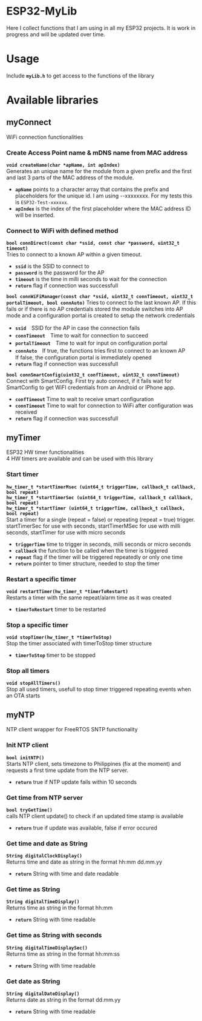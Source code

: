 # ESP32-MyLib    
Here I collect functions that I am using in all my ESP32 projects.
It is work in progress and will be updated over time.

# Usage
Include **`myLib.h`** to get access to the functions of the library    

# Available libraries    
## myConnect    
WiFi connection functionalities    

### Create Access Point name & mDNS name from MAC address
**`void createName(char *apName, int apIndex)`**    
Generates an unique name for the module from a given prefix and the first and last 3 parts of the MAC address of the module.    
* **`apName`** points to a character array that contains the prefix and placeholders for the unique id. I am using <hardware>-<module type>-xxxxxxxx. For my tests this is `ESP32-Test-xxxxxx`.    
* **`apIndex`** is the index of the first placeholder where the MAC address ID will be inserted.    

### Connect to WiFi with defined method    
**`bool connDirect(const char *ssid, const char *password, uint32_t timeout)`**    
Tries to connect to a known AP within a given timeout.    
* **`ssid`** is the SSID to connect to    
* **`password`** is the password for the AP    
* **`timeout`** is the time in milli seconds to wait for the connection    
* **`return`** flag if connection was successfull    

**`bool connWiFiManager(const char *ssid, uint32_t connTimeout, uint32_t portalTimeout, bool connAuto)`**
Tries to connect to the last known AP. If this fails or if there is no AP credentials stored the module switches into AP mode and a configuration portal is created to setup the network credentials    
* **`ssid`**　SSID for the AP in case the connection fails    
* **`connTimeout`**　Time to wait for connection to succeed    
* **`portalTimeout`**　Time to wait for input on configuration portal    
* **`connAuto`**　If true, the functions tries first to connect to an known AP    
            If false, the configuration portal is immediately opened    
* **`return`** flag if connection was successfull    

**`bool connSmartConfig(uint32_t confTimeout, uint32_t connTimeout)`**    
Connect with SmartConfig. First try auto connect, if it fails wait for SmartConfig to get WiFI credentials from an Android or IPhone app.        
* **`confTimeout`** Time to wait to receive smart configuration    
* **`connTimeout`** Time to wait for connection to WiFi after configuration was received    
* **`return`** flag if connection was successfull    

## myTimer    
ESP32 HW timer functionalities    
4 HW timers are available and can be used with this library

### Start timer
**`hw_timer_t *startTimerMsec (uint64_t triggerTime, callback_t callback, bool repeat)`**    
**`hw_timer_t *startTimerSec (uint64_t triggerTime, callback_t callback, bool repeat)`**    
**`hw_timer_t *startTimer (uint64_t triggerTime, callback_t callback, bool repeat)`**    
Start a timer for a single (repeat = false) or repeating (repeat = true) trigger.    
startTimerSec for use with seconds,
startTimerMSec for use with milli seconds,
startTimer for use with micro seconds    
* **`triggerTime`** time to trigger in seconds, milli seconds or micro seconds    
* **`callback`** the function to be called when the timer is triggered    
* **`repeat`** flag if the timer will be triggered repeatedly or only one time
* **`return`** pointer to timer structure, needed to stop the timer    

### Restart a specific timer    
**`void restartTimer(hw_timer_t *timerToRestart)`**    
Restarts a timer with the same repeat/alarm time as it was created   
* **`timerToRestart`** timer to be restarted    

### Stop a specific timer
**`void stopTimer(hw_timer_t *timerToStop)`**    
Stop the timer associated with timerToStop timer structure    
* **`timerToStop`** timer to be stopped    

### Stop all timers
**`void stopAllTimers()`**    
Stop all used timers, usefull to stop timer triggered repeating events when an OTA starts    

## myNTP    
NTP client wrapper for FreeRTOS SNTP functionality    

### Init NTP client
**`bool initNTP()`**    
Starts NTP client, sets timezone to Philippines (fix at the moment) and requests a first time update from the NTP server.    
* **`return`** true if NTP update fails within 10 seconds    

### Get time from NTP server    
**`bool tryGetTime()`**    
calls NTP client update() to check if an updated time stamp is available   
* **`return`** true if update was available, false if error occured    

### Get time and date as String
**`String digitalClockDisplay()`**    
Returns time and date as string in the format hh:mm dd.mm.yy    
* **`return`** String with time and date readable     

### Get time as String
**`String digitalTimeDisplay()`**    
Returns time as string in the format hh:mm    
* **`return`** String with time readable     

### Get time as String with seconds
**`String digitalTimeDisplaySec()`**    
Returns time as string in the format hh:mm:ss    
* **`return`** String with time readable     

### Get date as String    
**`String digitalDateDisplay()`**    
Returns date as string in the format dd.mm.yy    
* **`return`** String with time readable     
